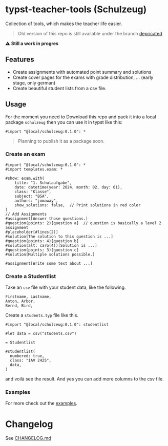 # typst-teacher-tools (Schulzeug)

Collection of tools, which makes the teacher life easier.

> Old version of this repo is still available under the branch [depricated](https://github.com/jomaway/typst-teacher-templates/tree/depricated)

⚠️ **Still a work in progres**

## Features 

- Create assignments with automated point summary and solutions
- Create cover pages for the exams with grade distribution, ... (early stage, only german)
- Create beautiful student lists from a csv file.


## Usage

For the moment you need to Download this repo and pack it into a local package `schulzeug` then you can use it in typst like this:

```typst
#import "@local/schulzeug:0.1.0": *
```

> Planning to publish it as a package soon.

### Create an exam

```typst
#import "@local/schulzeug:0.1.0": *
#import templates.exam: *

#show: exam.with(
    title: "1. Schulaufgabe",
    date: datetime(year: 2024, month: 02, day: 01), 
    class: "Klasse",
    subject: "BSA",
    authors: "jomaway",
    show_solutions: false,  // Print solutions in red color
)
// Add Assignments
#assignment[Answer those questions.]
#question(points: 2)[question a]  // question is basically a level 2 assignment
#placeholder[#lines(2)]
#solution[The solution to this question is ...]
#question(points: 4)[question b]
#solution(alt: caro(4))[Solution is ...]
#question(points: 3)[question c]
#solution[Multiple solutions possible.]

#assignment[Write some text about ...]
```

### Create a Studentlist

Take an `csv` file with your student data, like the following.
```csv
Firstname, Lastname,
Anton, Arbor,
Bernd, Bird,
```

Create a `students.typ` file like this.
```
#import "@local/schulzeug:0.1.0": studentlist

#let data = csv("students.csv")

= Studentlist

#studentlist(
  numbered: true, 
  class: "IAV 2425",
  data,
)
```
and voilà see the result. And yes you can add more columns to the csv file.

### Examples 

For more check out the [examples](./examples/).

# Changelog

See [CHANGELOG.md](CHANGELOG.md)
